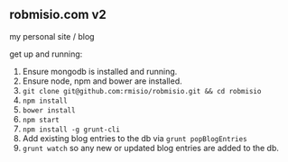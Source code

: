 ## robmisio.com v2
my personal site / blog

get up and running:  
1. Ensure mongodb is installed and running.  
2. Ensure node, npm and bower are installed.  
3. ```git clone git@github.com:rmisio/robmisio.git && cd robmisio```  
4. ```npm install```  
5. ```bower install```  
6. ```npm start```  
7. ```npm install -g grunt-cli```  
8. Add existing blog entries to the db via ```grunt popBlogEntries```  
9. ```grunt watch``` so any new or updated blog entries are added to the db.  